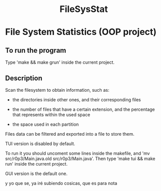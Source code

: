 <div align="center">
<h1>FileSysStat</h1>
</div>


# File System Statistics (OOP project)


## To run the program
Type 'make && make grun' inside the current project.


## Description
Scan the filesystem to obtain information, such as:

- the directories inside other ones, and their corresponding files

- the number of files that have a certain extension, 
and the percentage that represents within the used space

- the space used in each partition

Files data can be filtered and exported into a file to store them.




TUI version is disabled by default.

To run it you should uncoment some lines inside the makefile,
and 'mv src/r0p3/Main.java.old src/r0p3/Main.java'.
Then type 'make tui && make run' inside the current project.


GUI version is the default one.




y yo que se, ya iré subiendo cosicas, que es para nota
